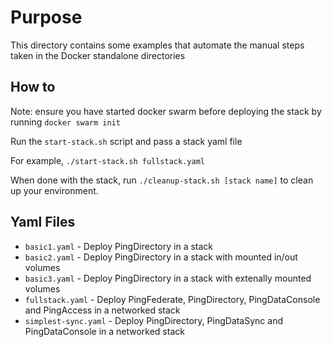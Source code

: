 # Purpose
This directory contains some examples that automate the manual steps taken in the Docker standalone directories

## How to
Note: ensure you have started docker swarm before deploying the stack by running `docker swarm init`

Run the `start-stack.sh` script and pass a stack yaml file

For example, `./start-stack.sh fullstack.yaml`

When done with the stack, run `./cleanup-stack.sh [stack name]` to clean up your environment.

## Yaml Files
* `basic1.yaml` - Deploy PingDirectory in a stack
* `basic2.yaml` - Deploy PingDirectory in a stack with mounted in/out volumes
* `basic3.yaml` - Deploy PingDirectory in a stack with extenally mounted volumes
* `fullstack.yaml` - Deploy PingFederate, PingDirectory, PingDataConsole and PingAccess in a networked stack
* `simplest-sync.yaml` - Deploy PingDirectory, PingDataSync and PingDataConsole in a networked stack

